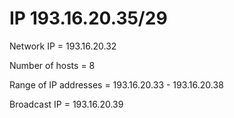 # IP 193.16.20.35/29

Network IP = 193.16.20.32

Number of hosts = 8

Range of IP addresses = 193.16.20.33 - 193.16.20.38

Broadcast IP = 193.16.20.39
